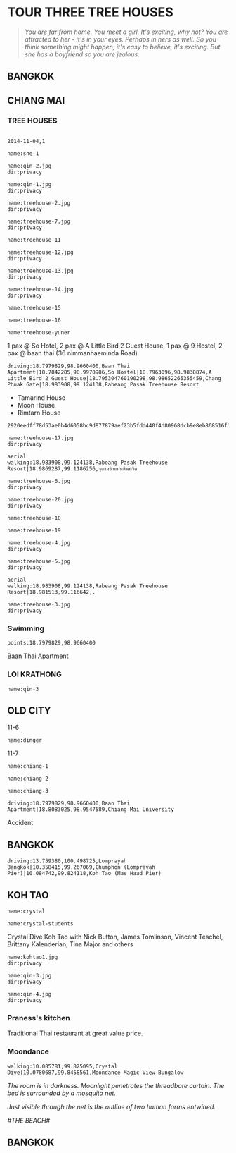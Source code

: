 # TOUR THREE TREE HOUSES

> _You are far from home._
> _You meet a girl._
> _It's exciting, why not?_
> _You are attracted to her - it's in your eyes._
> _Perhaps in hers as well._
> _So you think something might happen; it's easy to believe, it's exciting._
> _But she has a boyfriend so you are jealous._

## BANGKOK

<a-flight flight="FD553" departure="CKG" destination="DMK" departure-time="2014-11-02 19:55" arrive-time="2014-11-02 22:05"></a-flight>

## CHIANG MAI

<a-flight flight="FD3435" departure="DMK" destination="CNX" departure-time="2014-11-03 10:30" arrive-time="2014-11-03 11:40"></a-flight>

<a-hotel name="So Hostel" date="2014-11-03" nights="5" points="18.7842285,98.9970986"></a-hotel>

### TREE HOUSES

```hotel

2014-11-04,1
```

```<a-img>
name:she-1
```

```<a-img>
name:qin-2.jpg
dir:privacy
```

```<a-img>
name:qin-1.jpg
dir:privacy
```

```<a-img>
name:treehouse-2.jpg
dir:privacy
```

```<a-img>
name:treehouse-7.jpg
dir:privacy
```

```<a-img>
name:treehouse-11
```

```<a-img>
name:treehouse-12.jpg
dir:privacy
```

```<a-img>
name:treehouse-13.jpg
dir:privacy
```

```<a-img>
name:treehouse-14.jpg
dir:privacy
```

```<a-img>
name:treehouse-15
```

```<a-img>
name:treehouse-16
```

```<a-img>
name:treehouse-yuner
```

1 pax @ So Hotel, 2 pax @ A Little Bird 2 Guest House, 1 pax @ 9 Hostel, 2 pax @ baan thai (36 nimmanhaeminda Road)

```<a-map>
driving:18.7979829,98.9660400,Baan Thai Apartment|18.7842285,98.9970986,So Hostel|18.7963096,98.9838874,A Little Bird 2 Guest House|18.795304760190298,98.98652265355459,Chang Phuak Gate|18.983908,99.124138,Rabeang Pasak Treehouse Resort
```

- Tamarind House
- Moon House
- Rimtarn House

```secret
2920eedff78d53ae0b4d6058bc9d877879aef23b5fdd440f4d80968dcb9e8eb868516f3ae045c663963c2a8b900798c25ae142fae5
```

```<a-img>
name:treehouse-17.jpg
dir:privacy
```

```<a-map>
aerial
walking:18.983908,99.124138,Rabeang Pasak Treehouse Resort|18.9869287,99.1186256,จุดชมวิวแผ่นดินหวิด
```

```<a-img>
name:treehouse-6.jpg
dir:privacy
```

```<a-img>
name:treehouse-20.jpg
dir:privacy
```

```<a-img>
name:treehouse-18
```

```<a-img>
name:treehouse-19
```

```<a-img>
name:treehouse-4.jpg
dir:privacy
```

```<a-img>
name:treehouse-5.jpg
dir:privacy
```

```<a-map>
aerial
walking:18.983908,99.124138,Rabeang Pasak Treehouse Resort|18.981513,99.116642,.
```

```<a-img>
name:treehouse-3.jpg
dir:privacy
```

### Swimming

```<a-map>
points:18.7979829,98.9660400
```

Baan Thai Apartment

### LOI KRATHONG

```<a-img>
name:qin-3
```

## OLD CITY

11-6

```<a-img>
name:dinger
```

11-7

```<a-img>
name:chiang-1
```

```<a-img>
name:chiang-2
```

```<a-img>
name:chiang-3
```

```<a-map>
driving:18.7979829,98.9660400,Baan Thai Apartment|18.8083025,98.9547589,Chiang Mai University
```

Accident

## BANGKOK

<a-flight flight="FD3446" departure="CNX" destination="DMK" departure-time="2014-11-08 09:30" arrive-time="2014-11-08 10:50"></a-flight>

```<a-map>
driving:13.759380,100.498725,Lomprayah Bangkok|10.358415,99.267069,Chumphon (Lomprayah Pier)|10.084742,99.824118,Koh Tao (Mae Haad Pier)
```

## KOH TAO

```<a-img>
name:crystal
```

```<a-img>
name:crystal-students
```

Crystal Dive Koh Tao with Nick Button, James Tomlinson, Vincent Teschel, Brittany Kalenderian, Tina Major and others

```<a-img>
name:kohtao1.jpg
dir:privacy
```

```<a-img>
name:qin-3.jpg
dir:privacy
```

```<a-img>
name:qin-4.jpg
dir:privacy
```

<a-secret name="qinkohtao"></a-secret>

### Praness's kitchen

Traditional Thai restaurant at great value price.

### Moondance

<a-hotel name="Moondance Magicview Bungalow" date="2014-11-12" nights="1"></a-hotel>

```<a-map>
walking:10.085781,99.825095,Crystal Dive|10.0780687,99.8458561,Moondance Magic View Bungalow
```

_The room is in darkness. Moonlight penetrates the threadbare curtain. The bed is surrounded by a mosquito net._

_Just visible through the net is the outline of two human forms entwined._

_#THE BEACH#_

## BANGKOK

<a-hotel name="48 ville" date="2014-11-2" nights="1"></a-hotel>

<a-flight flight="FD552" departure="DMK" destination="CKG" departure-time="2014-11-14 14:55" arrive-time="2014-11-14 19:05"></a-flight>
